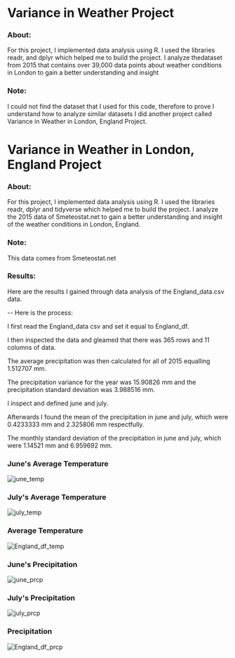 # Variance in Weather Project
### About: 

For this project, I implemented data analysis using R. I used the libraries readr, and dplyr which helped me to build the project. I analyze thedataset from 2015 that contains over 39,000 data points about weather conditions in London to gain a better understanding and insight  
 
### Note:

I could not find the dataset that I used for this code, therefore to prove I understand how to analyze similar datasets I did another project called Variance in Weather in London, England Project.
 
# Variance in Weather in London, England Project
### About: 

For this project, I implemented data analysis using R. I used the libraries readr, dplyr and tidyverse which helped me to build the project. I analyze the 2015 data of Smeteostat.net to gain a better understanding and insight of the weather conditions in London, England. 
 
### Note:

This data comes from Smeteostat.net 
 
### Results:
Here are the results I gained through data analysis of the England_data.csv data.

-- Here is the process:

I first read the England_data csv and set it equal to England_df.

I then inspected the data and gleamed that there was 365 rows and 11 columns of data.

The average precipitation was then calculated for all of 2015 equalling 1.512707 mm.

The precipitation variance for the year was 15.90826 mm and the precipitation standard deviation was 3.988516 mm. 

I inspect and defined june and july.

Afterwards I found the mean of the precipitation in june and july, which were 0.4233333 mm and 2.325806 mm respectfully.

The monthly standard deviation of the precipitation in june and july, which were 1.14521 mm and 6.959692 mm.
  
### June's Average Temperature

![june_temp](https://user-images.githubusercontent.com/89553126/134444162-21757da5-5716-408a-9f5f-90db3e99cc7c.png)

### July's Average Temperature

![july_temp](https://user-images.githubusercontent.com/89553126/134444174-ebf0bcbd-da03-42d9-8cfc-b2cccea47ed5.png)

### Average Temperature
 
![England_df_temp](https://user-images.githubusercontent.com/89553126/134444183-32a3a8ed-fcfb-4a6f-9893-8aeda41bd297.png)

### June's Precipitation

![june_prcp](https://user-images.githubusercontent.com/89553126/134444204-7987f954-060c-4810-b215-4775ef6d2595.png)

### July's Precipitation

![july_prcp](https://user-images.githubusercontent.com/89553126/134444217-ea71324e-fda7-4651-8a1b-7c1deb8de318.png)

### Precipitation

![England_df_prcp](https://user-images.githubusercontent.com/89553126/134444225-c45b7e87-422c-4d7e-8ef2-413e8e33dd96.png)
